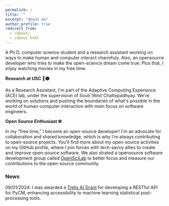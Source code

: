 ```yaml
---
permalink: /
title: ""
excerpt: "About me"
author_profile: true
redirect_from: 
  - /about/
  - /about.html
---
```


A Ph.D. computer science student and a research assistant working on ways to make human and computer interact charmfuly. Also, an opensource developer who tries to make the open-science dream come true. Plus that, I enjoy watching movies in my free time.


**Research at USC 🔴🟡**

As a Research Assistant, I'm part of the Adaptive Computing Experience (ACE) lab, under the supervision of Souti (Rini) Chattopadhyay. We're working on solutions and pushing the boundaries of what's possible in the world of human-computer interaction with main focus on software engineers.


**Open Source Enthusiast 🌐**

In my "free time," I become an open-source developer! I'm an advocate for collaboration and shared knowledge, which is why I'm always contributing to open-source projects. You'll find more about my open-source activities on my GitHub profile, where I join forces with tech-savvy allies to create and improve open-source software. We also strated a opensource software development group called [OpenSciLab](https://openscilab.com/) to better focus and measure our contributions to the open-source community.

### News

09/01/2024: I was awarded a [Trelis AI Grant](https://trelis.com/trelis-ai-grants/) for developing a RESTful API for PyCM, enhancing accessibility to machine learning statistical post-processing tools.
